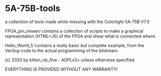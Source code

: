 # 5A-75B-tools
a collection of tools made while messing with the Colorlight 5A-75B V7.0

FPGA_pin_viewer/ contains a collection of scripts to make a graphical representation (HTML+JS) of the FPGA and show what is connected where.

Hello_World_1/ contains a really basic but complete example, from the Verilog-code to the actual programming of the bitstream.

(c) 2020 by kitten_nb_five - AGPLv3+ unless otherwise specified

EVERYTHING IS PROVIDED WITHOUT ANY WARRANTY!
